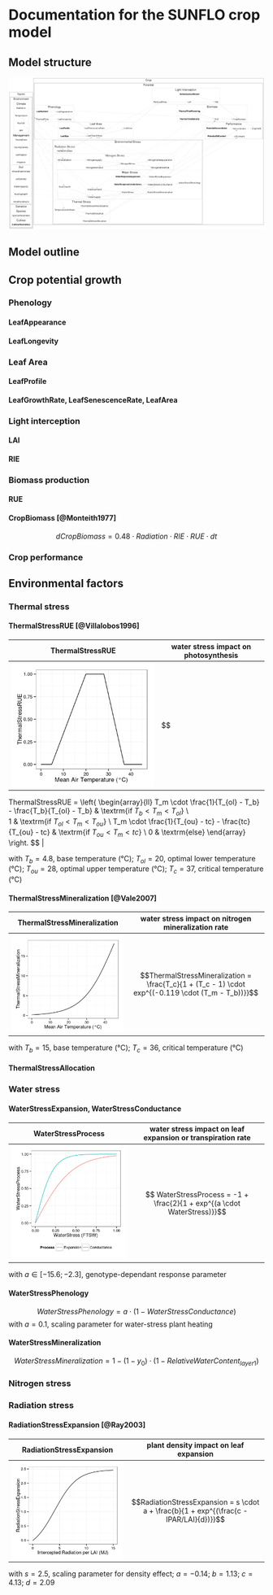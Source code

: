 


# Documentation for the SUNFLO crop model

## Model structure


![structure](./files/structure.png) 

## Model outline


## Crop potential growth
### Phenology
#### LeafAppearance
#### LeafLongevity

### Leaf Area
#### LeafProfile
#### LeafGrowthRate, LeafSenescenceRate, LeafArea

### Light interception
#### LAI
#### RIE

### Biomass production
#### RUE
#### CropBiomass [@Monteith1977]
$$dCropBiomass = 0.48 \cdot Radiation \cdot RIE \cdot RUE \cdot dt$$

### Crop performance


## Environmental factors
### Thermal stress
#### ThermalStressRUE [@Villalobos1996]



ThermalStressRUE | water stress impact on photosynthesis | 
-----------------|---------------------------------------|
![](figure/ThermalStressRUE.png)| $$
ThermalStressRUE = \left\{ 
  \begin{array}{ll}
  T_m \cdot \frac{1}{T_{ol} - T_b} - \frac{T_b}{T_{ol} - T_b} & \textrm{if $T_b < T_m < T_{ol}$} \\  
  1 & \textrm{if $T_{ol} < T_m < T_{ou}$} \\
  T_m \cdot \frac{1}{T_{ou} - tc} - \frac{tc}{T_{ou} - tc} & \textrm{if $T_{ou} < T_m < tc$} \\
  0 & \textrm{else}
	\end{array}
  \right.
$$ |

with $T_b = 4.8$, base temperature (°C); $T_{ol} = 20$, optimal lower temperature (°C); $T_{ou} = 28$, optimal upper temperature (°C); $T_c = 37$, critical temperature (°C)


#### ThermalStressMineralization [@Vale2007]



ThermalStressMineralization | water stress impact on nitrogen mineralization rate | 
----------------------------|-----------------------------------------------------|
![](figure/ThermalStressMineralization.png)| $$ThermalStressMineralization = \frac{T_c}{1 + (T_c - 1) \cdot exp^{(-0.119 \cdot (T_m - T_b))}}$$ | 

with $T_b = 15$, base temperature (°C); $T_c = 36$, critical temperature (°C)

#### ThermalStressAllocation


### Water stress

#### WaterStressExpansion, WaterStressConductance



WaterStressProcess | water stress impact on leaf expansion or transpiration rate | 
-------------------|-------------------------------------------------------------|
![](figure/WaterStressProcess.png)| $$ WaterStressProcess = -1 + \frac{2}{1 + exp^{(a \cdot WaterStress)}}$$ |

with $a \in [-15.6;-2.3]$, genotype-dependant response parameter


#### WaterStressPhenology
$$WaterStressPhenology = a \cdot (1 - WaterStressConductance)$$
with $a=0.1$, scaling parameter for water-stress plant heating

#### WaterStressMineralization
$$WaterStressMineralization = 1 - (1 - y_0) \cdot (1 - RelativeWaterContent_{layer1})$$


### Nitrogen stress

### Radiation stress
#### RadiationStressExpansion [@Ray2003]




RadiationStressExpansion | plant density impact on leaf expansion| 
-------------------------|---------------------------------------|
![](figure/RadiationStressExpansion.png)| $$RadiationStressExpansion = s \cdot a + \frac{b}{1 + exp^{(\frac{c - IPAR/LAI}{d})}}$$ |

with $s=2.5$, scaling parameter for density effect; $a=-0.14$; $b=1.13$; $c=4.13$; $d=2.09$


